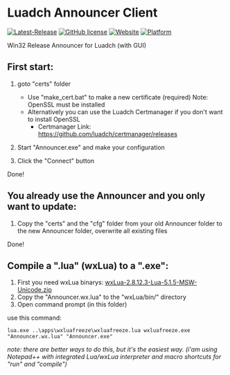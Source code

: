 # Luadch Announcer Client
[![Latest-Release](https://img.shields.io/github/v/release/luadch/announcer_client?include_prereleases)](https://github.com/luadch/announcer_client/releases)
[![GitHub license](https://img.shields.io/badge/license-GPLv3.0-blueviolet.svg)](https://github.com/luadch/announcer_client/blob/master/LICENSE)
[![Website](https://img.shields.io/website?down_message=offline&up_message=online&url=https%3A%2F%2Fluadch.github.io)](https://luadch.github.io/)
[![Platform](https://img.shields.io/badge/Platform-Windows-orange.svg)](https://luadch.github.io/)

Win32 Release Announcer for Luadch (with GUI)


## First start:

1. goto "certs" folder
    * Use "make_cert.bat" to make a new certificate (required) Note: OpenSSL must be installed
    * Alternatively you can use the Luadch Certmanager if you don't want to install OpenSSL
        * Certmanager Link: https://github.com/luadch/certmanager/releases

2. Start "Announcer.exe" and make your configuration

3. Click the "Connect" button

Done!

## You already use the Announcer and you only want to update:

1. Copy the "certs" and the "cfg" folder from your old Announcer folder to the new Announcer folder, overwrite all existing files

Done!
	
## Compile a ".lua" (wxLua) to a ".exe":

1. First you need wxLua binarys: [wxLua-2.8.12.3-Lua-5.1.5-MSW-Unicode.zip](https://sourceforge.net/projects/wxlua/files/wxlua/2.8.12.3/wxLua-2.8.12.3-Lua-5.1.5-MSW-Unicode.zip/download "")
2. Copy the "Announcer.wx.lua" to the "wxLua/bin/" directory
3. Open command prompt (in this folder)

use this command:

    lua.exe ..\apps\wxluafreeze\wxluafreeze.lua wxluafreeze.exe "Announcer.wx.lua" "Announcer.exe"

*note: there are better ways to do this, but it's the easiest way. (i'am using Notepad++ with integrated Lua/wxLua interpreter and macro shortcuts for "run" and "compile")*